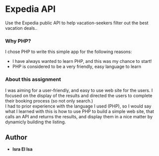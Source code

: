 # Expedia API

Use the Expedia public API to help vacation-seekers filter out the best vacation deals..

### Why PHP?

I chose PHP to write this simple app for the following reasons:
* I have always wanted to learn PHP, and this was my chance to start!
* PHP is considered to be a very friendly, easy language to learn

### About this assignment

I was aiming for a user-friendly, and easy to use web site for the users. I focused on the display of the results and directed the users to complete their booking process (so not only search.) <br>
I had to prior experience with the language I used (PHP), so I would say what I learned with this is how to use PHP to build a simple web site, that calls an API and returns the results, and display them in a nice matter by dynamicly building the listing.

## Author

* **Isra El Isa**
